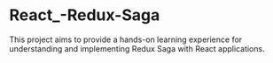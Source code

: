 # React_-Redux-Saga
This project aims to provide a hands-on learning experience for understanding and implementing Redux Saga with React applications.
